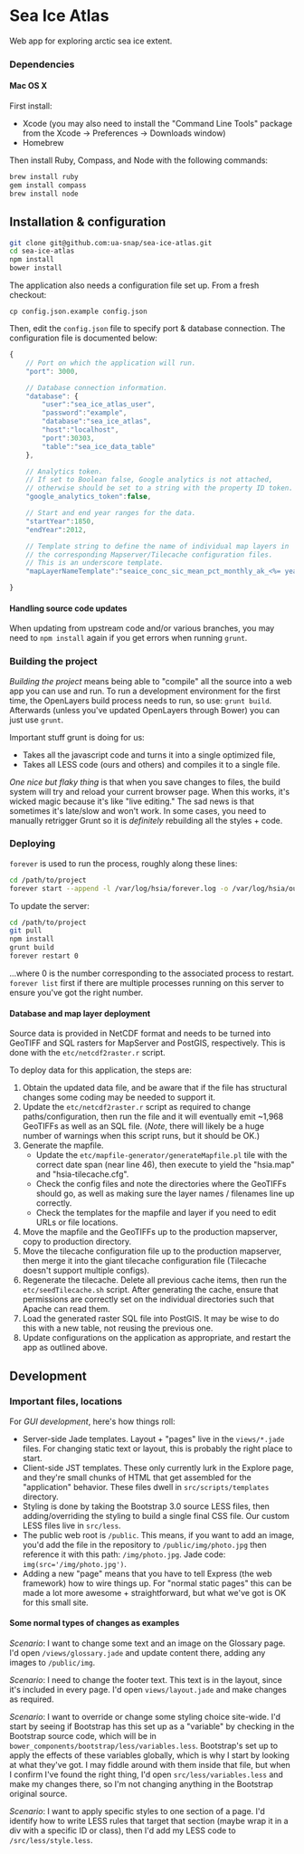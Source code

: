 # Sea Ice Atlas

Web app for exploring arctic sea ice extent.

### Dependencies

#### Mac OS X

First install:

* Xcode (you may also need to install the "Command Line Tools" package from the Xcode -> Preferences -> Downloads window)
* Homebrew

Then install Ruby, Compass, and Node with the following commands:

```bash
brew install ruby
gem install compass
brew install node
```

## Installation & configuration

```bash
git clone git@github.com:ua-snap/sea-ice-atlas.git
cd sea-ice-atlas
npm install
bower install
```

The application also needs a configuration file set up.  From a fresh checkout:

```
cp config.json.example config.json
```

Then, edit the ```config.json``` file to specify port & database connection.  The configuration file is documented below:

```javascript
{
	// Port on which the application will run.
	"port": 3000,

	// Database connection information.
	"database": {
		"user":"sea_ice_atlas_user",
		"password":"example",
		"database":"sea_ice_atlas",
		"host":"localhost",
		"port":30303,
		"table":"sea_ice_data_table"
	},

	// Analytics token.
	// If set to Boolean false, Google analytics is not attached,
	// otherwise should be set to a string with the property ID token.
	"google_analytics_token":false,

	// Start and end year ranges for the data.
	"startYear":1850,
	"endYear":2012,

	// Template string to define the name of individual map layers in
	// the corresponding Mapserver/Tilecache configuration files.
	// This is an underscore template.
	"mapLayerNameTemplate":"seaice_conc_sic_mean_pct_monthly_ak_<%= year %>_<%= month %>"

}
```

#### Handling source code updates

When updating from upstream code and/or various branches, you may need to ```npm install``` again if you get errors when running ```grunt```.

### Building the project

*Building the project* means being able to "compile" all the source into a web app you can use and run.  To run a development environment for the first time, the OpenLayers build process needs to run, so use: ```grunt build```.  Afterwards (unless you've updated OpenLayers through Bower) you can just use ```grunt```.

Important stuff grunt is doing for us:

 * Takes all the javascript code and turns it into a single optimized file,
 * Takes all LESS code (ours and others) and compiles it to a single file.

*One nice but flaky thing* is that when you save changes to files, the build system will try and reload your current browser page.  When this works, it's wicked magic because it's like "live editing."  The sad news is that sometimes it's late/slow and won't work.  In some cases, you need to manually retrigger Grunt so it is _definitely_ rebuilding all the styles + code.

### Deploying

```forever``` is used to run the process, roughly along these lines:

```bash
cd /path/to/project
forever start --append -l /var/log/hsia/forever.log -o /var/log/hsia/out.log -e /var/log/hsia/error.log ./app.js 
```

To update the server:

```bash
cd /path/to/project
git pull
npm install
grunt build
forever restart 0
```

...where 0 is the number corresponding to the associated process to restart.  ```forever list``` first if there are multiple processes running on this server to ensure you've got the right number.

#### Database and map layer deployment

Source data is provided in NetCDF format and needs to be turned into GeoTIFF and SQL rasters for MapServer and PostGIS, respectively.  This is done with the ```etc/netcdf2raster.r``` script.

To deploy data for this application, the steps are:

 1. Obtain the updated data file, and be aware that if the file has structural changes some coding may be needed to support it.
 1. Update the ```etc/netcdf2raster.r``` script as required to change paths/configuration, then run the file and it will eventually emit ~1,968 GeoTIFFs as well as an SQL file.  (*Note*, there will likely be a huge number of warnings when this script runs, but it should be OK.)
 1. Generate the mapfile.
 	* Update the ```etc/mapfile-generator/generateMapfile.pl``` tile with the correct date span (near line 46), then execute to yield the "hsia.map" and "hsia-tilecache.cfg".
 	* Check the config files and note the directories where the GeoTIFFs should go, as well as making sure the layer names / filenames line up correctly.
 	* Check the templates for the mapfile and layer if you need to edit URLs or file locations.
 1. Move the mapfile and the GeoTIFFs up to the production mapserver, copy to production directory.
 1. Move the tilecache configuration file up to the production mapserver, then merge it into the giant tilecache configuration file (Tilecache doesn't support multiple configs). 
 1. Regenerate the tilecache.  Delete all previous cache items, then run the ```etc/seedTilecache.sh``` script.  After generating the cache, ensure that permissions are correctly set on the individual directories such that Apache can read them.
 1. Load the generated raster SQL file into PostGIS.  It may be wise to do this with a new table, not reusing the previous one.
 1. Update configurations on the application as appropriate, and restart the app as outlined above.

## Development

### Important files, locations

For *GUI development*, here's how things roll:

 * Server-side Jade templates.  Layout + "pages" live in the ```views/*.jade``` files.  For changing static text or layout, this is probably the right place to start.
 * Client-side JST templates.  These only currently lurk in the Explore page, and they're small chunks of HTML that get assembled for the "application" behavior.  These files dwell in ```src/scripts/templates``` directory. 
 * Styling is done by taking the Bootstrap 3.0 source LESS files, then adding/overriding the styling to build a single final CSS file.  Our custom LESS files live in ```src/less```.
 * The public web root is ```/public```.  This means, if you want to add an image, you'd add the file in the repository to ```/public/img/photo.jpg``` then reference it with this path: ```/img/photo.jpg```.  Jade code: ```img(src='/img/photo.jpg')```.  
 * Adding a new "page" means that you have to tell Express (the web framework) how to wire things up.  For "normal static pages" this can be made a lot more awesome + straightforward, but what we've got is OK for this small site.

#### Some normal types of changes as examples

*Scenario*: I want to change some text and an image on the Glossary page.  I'd open ```/views/glossary.jade``` and update content there, adding any images to ```/public/img```.

*Scenario*: I need to change the footer text.  This text is in the layout, since it's included in every page.  I'd open ```views/layout.jade``` and make changes as required.

*Scenario*: I want to override or change some styling choice site-wide.  I'd start by seeing if Bootstrap has this set up as a "variable" by checking in the Bootstrap source code, which will be in ```bower_components/bootstrap/less/variables.less```.  Bootstrap's set up to apply the effects of these variables globally, which is why I start by looking at what they've got.  I may fiddle around with them inside that file, but when I confirm I've found the right thing, I'd open ```src/less/variables.less``` and make my changes there, so I'm not changing anything in the Bootstrap original source.

*Scenario*: I want to apply specific styles to one section of a page.  I'd identify how to write LESS rules that target that section (maybe wrap it in a div with a specific ID or class), then I'd add my LESS code to ```/src/less/style.less```.
